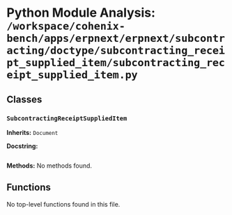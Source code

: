 # Python Module Analysis: `/workspace/cohenix-bench/apps/erpnext/erpnext/subcontracting/doctype/subcontracting_receipt_supplied_item/subcontracting_receipt_supplied_item.py`

## Classes

### `SubcontractingReceiptSuppliedItem`
**Inherits:** `Document`


**Docstring:**
```

```

**Methods:**
No methods found.




## Functions

No top-level functions found in this file.
